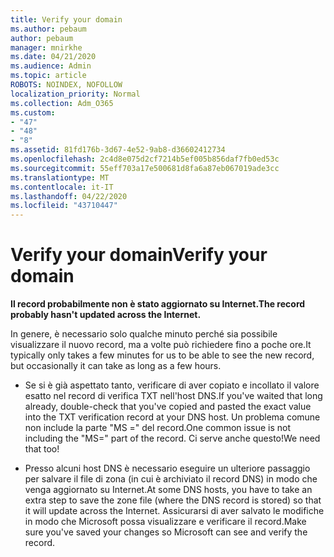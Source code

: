 ```yaml
---
title: Verify your domain
ms.author: pebaum
author: pebaum
manager: mnirkhe
ms.date: 04/21/2020
ms.audience: Admin
ms.topic: article
ROBOTS: NOINDEX, NOFOLLOW
localization_priority: Normal
ms.collection: Adm_O365
ms.custom:
- "47"
- "48"
- "8"
ms.assetid: 81fd176b-3d67-4e52-9ab8-d36602412734
ms.openlocfilehash: 2c4d8e075d2cf7214b5ef005b856daf7fb0ed53c
ms.sourcegitcommit: 55eff703a17e500681d8fa6a87eb067019ade3cc
ms.translationtype: MT
ms.contentlocale: it-IT
ms.lasthandoff: 04/22/2020
ms.locfileid: "43710447"
---
```

# <a name="verify-your-domain"></a><span data-ttu-id="9b8ca-102">Verify your domain</span><span class="sxs-lookup"><span data-stu-id="9b8ca-102">Verify your domain</span></span>

 <span data-ttu-id="9b8ca-103">**Il record probabilmente non è stato aggiornato su Internet.**</span><span class="sxs-lookup"><span data-stu-id="9b8ca-103">**The record probably hasn't updated across the Internet.**</span></span>
  
<span data-ttu-id="9b8ca-104">In genere, è necessario solo qualche minuto perché sia possibile visualizzare il nuovo record, ma a volte può richiedere fino a poche ore.</span><span class="sxs-lookup"><span data-stu-id="9b8ca-104">It typically only takes a few minutes for us to be able to see the new record, but occasionally it can take as long as a few hours.</span></span> 
  
- <span data-ttu-id="9b8ca-105">Se si è già aspettato tanto, verificare di aver copiato e incollato il valore esatto nel record di verifica TXT nell'host DNS.</span><span class="sxs-lookup"><span data-stu-id="9b8ca-105">If you've waited that long already, double-check that you've copied and pasted the exact value into the TXT verification record at your DNS host.</span></span> <span data-ttu-id="9b8ca-106">Un problema comune non include la parte "MS =" del record.</span><span class="sxs-lookup"><span data-stu-id="9b8ca-106">One common issue is not including the "MS=" part of the record.</span></span> <span data-ttu-id="9b8ca-107">Ci serve anche questo!</span><span class="sxs-lookup"><span data-stu-id="9b8ca-107">We need that too!</span></span>

- <span data-ttu-id="9b8ca-108">Presso alcuni host DNS è necessario eseguire un ulteriore passaggio per salvare il file di zona (in cui è archiviato il record DNS) in modo che venga aggiornato su Internet.</span><span class="sxs-lookup"><span data-stu-id="9b8ca-108">At some DNS hosts, you have to take an extra step to save the zone file (where the DNS record is stored) so that it will update across the Internet.</span></span> <span data-ttu-id="9b8ca-109">Assicurarsi di aver salvato le modifiche in modo che Microsoft possa visualizzare e verificare il record.</span><span class="sxs-lookup"><span data-stu-id="9b8ca-109">Make sure you've saved your changes so Microsoft can see and verify the record.</span></span>
